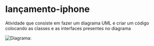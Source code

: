 # lançamento-iphone
Atividade que consiste em fazer um diagrama UML e criar um código colocando as classes e as interfaces presentes no diagrama

![Diagrama:](imagens/diagrama_uml_atividade_modelo_iphone.PNG)
